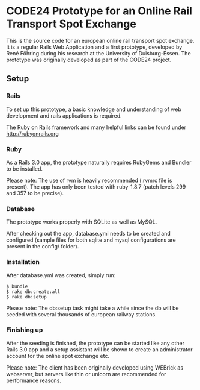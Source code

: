 # CODE24 Prototype for an Online Rail Transport Spot Exchange

This is the source code for an european online rail transport spot exchange. It is a regular Rails Web Application and a first prototype, developed by René Föhring during his research at the University of Duisburg-Essen. The prototype was originally developed as part of the CODE24 project.

## Setup

### Rails

To set up this prototype, a basic knowledge and understanding of web development and rails applications is required.

The Ruby on Rails framework and many helpful links can be found under http://rubyonrails.org

### Ruby

As a Rails 3.0 app, the prototype naturally requires RubyGems and Bundler to be installed.

Please note: The use of rvm is heavily recommended (.rvmrc file is present). The app has only been tested with ruby-1.8.7 (patch levels 299 and 357 to be precise).

### Database

The prototype works properly with SQLite as well as MySQL.

After checking out the app, database.yml needs to be created and configured (sample files for both sqlite and mysql configurations are present in the config/ folder).

### Installation

After database.yml was created, simply run:

    $ bundle
    $ rake db:create:all
    $ rake db:setup
    
Please note: The db:setup task might take a while since the db will be seeded with several thousands of european railway stations.

### Finishing up

After the seeding is finished, the prototype can be started like any other Rails 3.0 app and a setup assistant will be shown to create an administrator account for the online spot exchange etc.

Please note: The client has been originally developed using WEBrick as webserver, but servers like thin or unicorn are recommended for performance reasons.
